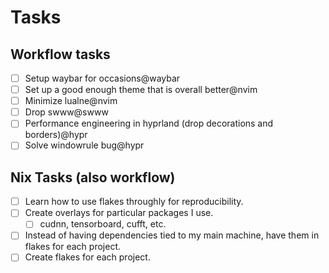 # Tasks

## Workflow tasks
- [ ] Setup waybar for occasions@waybar
- [ ] Set up a good enough theme that is overall better@nvim
- [ ] Minimize lualne@nvim
- [ ] Drop swww@swww
- [ ] Performance engineering in hyprland (drop decorations and borders)@hypr
- [ ] Solve windowrule bug@hypr

## Nix Tasks (also workflow)

- [ ] Learn how to use flakes throughly for reproducibility.
- [ ] Create overlays for particular packages I use.
    - [ ] cudnn, tensorboard, cufft, etc.
- [ ] Instead of having dependencies tied to my main machine, have them in flakes for each project.
- [ ] Create flakes for each project.

